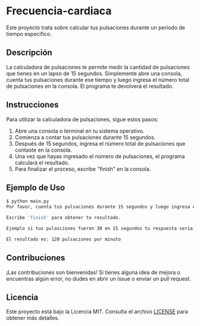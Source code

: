 # Frecuencia-cardiaca

Este proyecto trata sobre calcular tus pulsaciones durante un período de tiempo específico. 

## Descripción

La calculadora de pulsaciones te permite medir la cantidad de pulsaciones que tienes en un lapso de 15 segundos. Simplemente abre una consola, cuenta tus pulsaciones durante ese tiempo y luego ingresa el número total de pulsaciones en la consola. El programa te devolverá el resultado.

## Instrucciones

Para utilizar la calculadora de pulsaciones, sigue estos pasos:

1. Abre una consola o terminal en tu sistema operativo.
2. Comienza a contar tus pulsaciones durante 15 segundos.
3. Después de 15 segundos, ingresa el número total de pulsaciones que contaste en la consola.
4. Una vez que hayas ingresado el número de pulsaciones, el programa calculará el resultado.
5. Para finalizar el proceso, escribe "finish" en la consola.

## Ejemplo de Uso

```bash
$ python main.py
Por favor, cuenta tus pulsaciones durante 15 segundos y luego ingresa ese resultado.

Escribe 'finish' para obtener tu resultado.

Ejemplo si tus pulasciones fueron 30 en 15 segundos tu respuesta seria la siguiente:

El resultado es: 120 pulsaciones por minuto
```

## Contribuciones

¡Las contribuciones son bienvenidas! Si tienes alguna idea de mejora o encuentras algún error, no dudes en abrir un issue o enviar un pull request.

## Licencia

Este proyecto está bajo la Licencia MIT. Consulta el archivo [LICENSE](LICENSE) para obtener más detalles.
